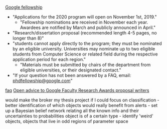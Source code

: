 [Google fellowship](https://ai.google/research/outreach/phd-fellowship/)

- "Applications for the 2020 program will open on November 1st, 2019."
  - "Fellowship nominations are received in November each year. Awardees are notified by
    March and publicly announced in April."
- "Research/dissertation proposal (recommended length 4-5 pages, no longer than 8)"
- "students cannot apply directly to the program; they must be nominated by an eligible
  university. Universities may nominate up to two eligible students from Computer
  Science or related field during the respective application period for each region."
  - "Materials must be submitted by chairs of the department from eligible universities,
    or their designated contact."
- "If your question has not been answered by a FAQ, email: phdfellowship@google.com"

[faq](https://ai.google/research/outreach/faq/?category=phd)
[Open advice to Google Faculty Research Awards proposal writers](https://ai.google/research/outreach/faq/?category=advice)

would make the broker my thesis project if I could focus on classification - better
identification of which objects would really benefit from alerts - set up a Bayesian
belief network relating all the known info and their uncertainties to probabilities
object is of a certain type - identify 'weird' objects, objects that live in odd regions
of parameter space
